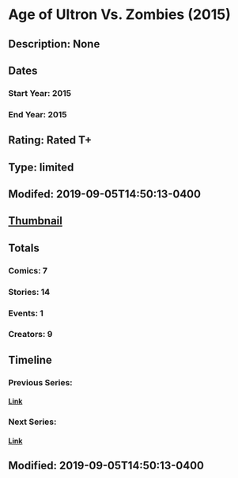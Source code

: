 # Age of Ultron Vs. Zombies (2015)
## Description: None
## Dates
### Start Year: 2015
### End Year: 2015
## Rating: Rated T+
## Type: limited
## Modifed: 2019-09-05T14:50:13-0400
## [Thumbnail](http://i.annihil.us/u/prod/marvel/i/mg/5/b0/553a60ff0143b.jpg)
## Totals
### Comics: 7
### Stories: 14
### Events: 1
### Creators: 9
## Timeline
### Previous Series: 
#### [Link]()
### Next Series: 
#### [Link]()
## Modified: 2019-09-05T14:50:13-0400
